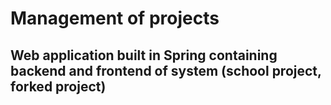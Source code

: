 # Management of projects
## Web application built in Spring containing backend and frontend of system (school project, forked project)
